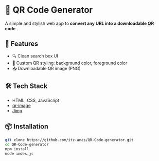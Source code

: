 # 🔗 QR Code Generator

A simple and stylish web app to **convert any URL into a downloadable QR code** .

## 🚀 Features

- 🔍 Clean search box UI
- 🎨 Custom QR styling: background color, foreground color
- 📥 Downloadable QR image (PNG)

## 🛠️ Tech Stack

- HTML, CSS, JavaScript
- [qr-image](https://www.npmjs.com/package/qr-image)
- [Jimp](https://www.npmjs.com/package/jimp)

## 📦 Installation

```bash
git clone https://github.com/itz-anas/QR-Code-generator.git
cd QR-Code-generator
npm install
node index.js
